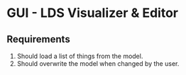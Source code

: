 # GUI - LDS Visualizer & Editor
## Requirements

1. Should load a list of things from the model.
2. Should overwrite the model when changed by the user.